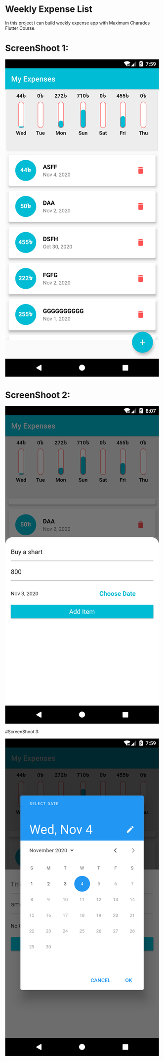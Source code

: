 # Weekly Expense List

In this project i can build weekly expense app with Maximum Charades Flutter Course. 

# ScreenShoot 1: 

![first](https://github.com/hadiuzzaman524/Weekly-Expense-List/blob/main/Screenshot_1604498370.png)

# ScreenShoot 2: 

![second](https://github.com/hadiuzzaman524/Weekly-Expense-List/blob/main/Screenshot_1604498850.png)

#ScreenShoot 3: 

![third](https://github.com/hadiuzzaman524/Weekly-Expense-List/blob/main/Screenshot_1604498390.png)

 
